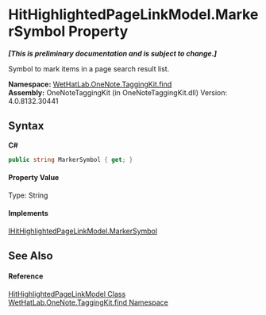 # HitHighlightedPageLinkModel.MarkerSymbol Property 
 _**\[This is preliminary documentation and is subject to change.\]**_

Symbol to mark items in a page search result list.

**Namespace:**&nbsp;<a href="0e3a8efd-07d2-1709-b1cd-709153222081">WetHatLab.OneNote.TaggingKit.find</a><br />**Assembly:**&nbsp;OneNoteTaggingKit (in OneNoteTaggingKit.dll) Version: 4.0.8132.30441

## Syntax

**C#**<br />
``` C#
public string MarkerSymbol { get; }
```


#### Property Value
Type: String

#### Implements
<a href="ccc5a488-bd3c-4240-3c9d-886e30afb06b">IHitHighlightedPageLinkModel.MarkerSymbol</a><br />

## See Also


#### Reference
<a href="4d4cd7ac-7006-c76d-d331-884873162922">HitHighlightedPageLinkModel Class</a><br /><a href="0e3a8efd-07d2-1709-b1cd-709153222081">WetHatLab.OneNote.TaggingKit.find Namespace</a><br />